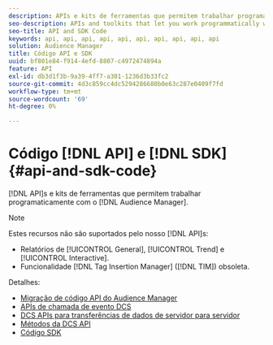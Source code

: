 ```yaml
---
description: APIs e kits de ferramentas que permitem trabalhar programaticamente com o Audience Manager.
seo-description: APIs and toolkits that let you work programmatically with Audience Manager.
seo-title: API and SDK Code
keywords: api, api, api, api, api, api, api, api, api, api
solution: Audience Manager
title: Código API e SDK
uuid: bf801e84-f914-4efd-8807-c4972474894a
feature: API
exl-id: db3d1f3b-9a39-4ff7-a301-1236d3b33fc2
source-git-commit: 4d3c859cc4dc5294286680b0e63c287e0409f7fd
workflow-type: tm+mt
source-wordcount: '69'
ht-degree: 0%

---
```


# Código [!DNL API] e [!DNL SDK] {#api-and-sdk-code}

[!DNL API]s e kits de ferramentas que permitem trabalhar programaticamente com o [!DNL Audience Manager].

>[!NOTE]
>
>Estes recursos não são suportados pelo nosso [!DNL API]s:
>
>* Relatórios de [!UICONTROL General], [!UICONTROL Trend] e [!UICONTROL Interactive].
>* Funcionalidade [!DNL Tag Insertion Manager] ([!DNL TIM]) obsoleta.

Detalhes:

* [Migração de código API do Audience Manager](api-swagger-migration.md)
* [APIs de chamada de evento DCS](dcs-intro/dcs-event-calls/dcs-event-calls.md)
* [DCS APIs para transferências de dados de servidor para servidor](dcs-intro/dcs-s2s/dcs-s2s.md)
* [Métodos da DCS API](dcs-intro/dcs-api-reference/dcs-api-methods.md)
* [Código SDK](/help/using/api/aam-sdk.md)
